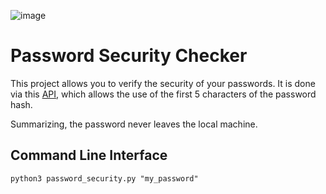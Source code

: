 
![image](https://user-images.githubusercontent.com/8209798/112394472-86123a00-8cdb-11eb-9cf5-6e539255b3f5.png)

# Password Security Checker

This project allows you to verify the security of your passwords.
It is done via this [API](https://haveibeenpwned.com/API/v3#SearchingPwnedPasswordsByRange), which allows
the use of the first 5 characters of the password hash. 

Summarizing, the password never leaves the local machine. 

## Command Line Interface 

``` python3 password_security.py "my_password" ```


